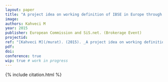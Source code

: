 ```yaml
---
layout: paper
title: "A project idea on working definition of IBSE in Europe through artificial intelligence"
image:
authors: Kahveci M
year: 2015
publisher: European Commission and SiS.net. (Brokerage Event)
projectid:
ref: "[Kahveci M](/murat). (2015). _A project idea on working definition of IBSE in Europe through artificial intelligence_. Paper presented at the European Commission and SiS.net. (Brokerage Event). Brussels, Belgium. May 22, 2015."
pdf:
doi:
conference: true
wip: true # work in progress 
---
```


{% include citation.html %}